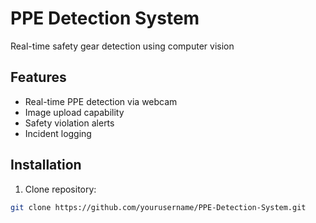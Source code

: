 # PPE Detection System

Real-time safety gear detection using computer vision

## Features
- Real-time PPE detection via webcam
- Image upload capability
- Safety violation alerts
- Incident logging

## Installation

1. Clone repository:
```bash
git clone https://github.com/yourusername/PPE-Detection-System.git
